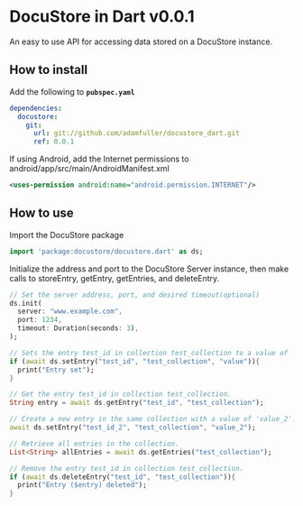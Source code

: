 # DocuStore in Dart v0.0.1

An easy to use API for accessing data stored on a DocuStore instance.

## How to install
Add the following to **`pubspec.yaml`**
```yaml
dependencies:
  docustore:
    git:
      url: git://github.com/adamfuller/docustore_dart.git
      ref: 0.0.1
```

If using Android, add the Internet permissions to android/app/src/main/AndroidManifest.xml
```xml
<uses-permission android:name="android.permission.INTERNET"/>
```


## How to use

Import the DocuStore package
```dart
import 'package:docustore/docustore.dart' as ds;
```

Initialize the address and port to the DocuStore Server instance, then make calls to storeEntry, getEntry, getEntries, and deleteEntry.

```dart
// Set the server address, port, and desired timeout(optional)
ds.init(
  server: "www.example.com",
  port: 1234,
  timeout: Duration(seconds: 3),
);

// Sets the entry test_id in collection test_collection to a value of 'value'.
if (await ds.setEntry("test_id", "test_collection", "value")){
  print("Entry set");
}

// Get the entry test_id in collection test_collection.
String entry = await ds.getEntry("test_id", "test_collection");

// Create a new entry in the same collection with a value of 'value_2'.
await ds.setEntry("test_id_2", "test_collection", "value_2");

// Retrieve all entries in the collection.
List<String> allEntries = await ds.getEntries("test_collection");

// Remove the entry test_id in collection test_collection.
if (await ds.deleteEntry("test_id", "test_collection")){
  print("Entry ($entry) deleted");
}

```
